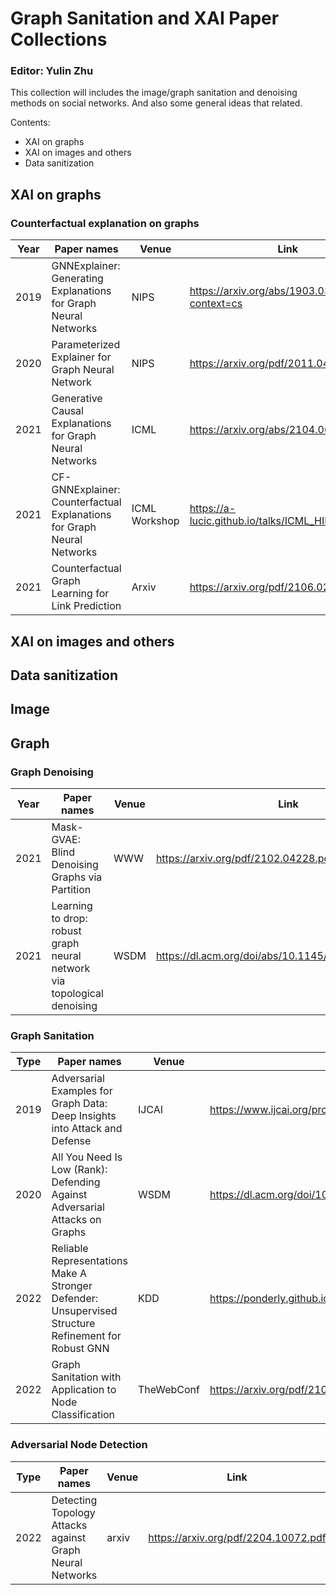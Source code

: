 # Graph Sanitation and XAI Paper Collections
### Editor: Yulin Zhu
This collection will includes the image/graph sanitation and denoising methods on social networks. And also some general ideas that related.  

Contents:
- XAI on graphs
- XAI on images and others
- Data sanitization 

## XAI on graphs
### Counterfactual explanation on graphs
| Year | Paper names | Venue | Link | Issue |
| ------ | ------ | ------ | ------ | ------ | 
| 2019 | GNNExplainer: Generating Explanations for Graph Neural Networks | NIPS | https://arxiv.org/abs/1903.03894?context=cs | mutual information loss + edge mask|
| 2020 | Parameterized Explainer for Graph Neural Network | NIPS | https://arxiv.org/pdf/2011.04573.pdf | reparametrization trick + binary concrete distribution |
| 2021 | Generative Causal Explanations for Graph Neural Networks | ICML | https://arxiv.org/abs/2104.06643| Granger causality |
| 2021 | CF-GNNExplainer: Counterfactual Explanations for Graph Neural Networks | ICML Workshop |https://a-lucic.github.io/talks/ICML_HILL_cfgnn.pdf | Causal + edge mask |
| 2021 | Counterfactual Graph Learning for Link Prediction |Arxiv | https://arxiv.org/pdf/2106.02172.pdf | joint training: factual links + counterfactual links |

## XAI on images and others
## Data sanitization

## Image
## Graph
### Graph Denoising

| Year | Paper names | Venue | Link | Issue |
| ------ | ------ | ------ | ------ | ------ | 
| 2021 | Mask-GVAE: Blind Denoising Graphs via Partition | WWW | https://arxiv.org/pdf/2102.04228.pdf | mincut loss + masked gvae |
| 2021 | Learning to drop: robust graph neural network via topological denoising | WSDM | https://dl.acm.org/doi/abs/10.1145/3437963.3441734 | learn denoising network to drop task-irrelevant edges |

### Graph Sanitation

| Type | Paper names | Venue |Link | Issue |
| ------ | ------ | ------| ------| ------|
| 2019 |Adversarial Examples for Graph Data: Deep Insights into Attack and Defense | IJCAI | https://www.ijcai.org/proceedings/2019/0669.pdf | GCN-Jaccard |
| 2020 |All You Need Is Low (Rank): Defending Against Adversarial Attacks on Graphs | WSDM | https://dl.acm.org/doi/10.1145/3336191.3371789 | GCN-SVD |
| 2022 |Reliable Representations Make A Stronger Defender: Unsupervised Structure Refinement for Robust GNN | KDD | https://ponderly.github.io/pub/STABLE_KDD2022.pdf | constrastive method |
| 2022 | Graph Sanitation with Application to Node Classification | TheWebConf | https://arxiv.org/pdf/2105.09384.pdf | poisoning manner |

### Adversarial Node Detection
| Type | Paper names | Venue |Link | Issue |
| ------ | ------ | ------| ------| ------|
| 2022 | Detecting Topology Attacks against Graph Neural Networks | arxiv | https://arxiv.org/pdf/2204.10072.pdf | neighbor's variance |

